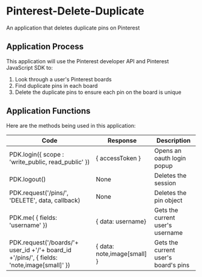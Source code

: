 # Pinterest-Delete-Duplicate
An application that deletes duplicate pins on Pinterest

## Application Process
This application will use the Pinterest developer API and Pinterest JavaScript SDK to:
  1. Look through a user's Pinterest boards 
  2. Find duplicate pins in each board
  3. Delete the duplicate pins to ensure each pin on the board is unique

## Application Functions
Here are the methods being used in this application:

|     Code      |    Response   |  Description  |
| ------------- | ------------- | ------------- |
| PDK.login({ scope : 'write_public, read_public' })  | { accessToken }  |  Opens an oauth login popup |
| PDK.logout()  | None | Deletes the session |
| PDK.request('/pins/', 'DELETE', data, callback) | None | Deletes the pin object
| PDK.me( { fields: 'username' })  | { data: username} | Gets the current user's username |
| PDK.request('/boards/'+ user_id +'/'+ board_id +'/pins/', { fields: 'note,image[small]' }) |  { data: note,image[small] } | Gets the current user's board's pins |
